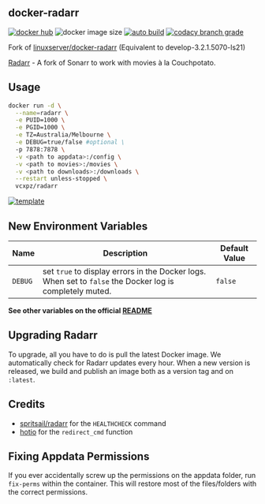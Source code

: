## docker-radarr

[![docker hub](https://img.shields.io/badge/docker_hub-link-blue?style=for-the-badge&logo=docker)](https://hub.docker.com/r/vcxpz/radarr) ![docker image size](https://img.shields.io/docker/image-size/vcxpz/radarr?style=for-the-badge&logo=docker) [![auto build](https://img.shields.io/badge/docker_builds-automated-blue?style=for-the-badge&logo=docker?color=d1aa67)](https://github.com/hydazz/docker-radarr/actions?query=workflow%3A"Auto+Builder+CI") [![codacy branch grade](https://img.shields.io/codacy/grade/f0bc44e57131401490bc22ca08aa8629/main?style=for-the-badge&logo=codacy)](https://app.codacy.com/gh/hydazz/docker-radarr)

Fork of [linuxserver/docker-radarr](https://github.com/linuxserver/docker-radarr/) (Equivalent to develop-3.2.1.5070-ls21)

[Radarr](https://radarr.video/) - A fork of Sonarr to work with movies à la Couchpotato.

## Usage

```bash
docker run -d \
  --name=radarr \
  -e PUID=1000 \
  -e PGID=1000 \
  -e TZ=Australia/Melbourne \
  -e DEBUG=true/false #optional \
  -p 7878:7878 \
  -v <path to appdata>:/config \
  -v <path to movies>:/movies \
  -v <path to downloads>:/downloads \
  --restart unless-stopped \
  vcxpz/radarr
```

[![template](https://img.shields.io/badge/unraid_template-ff8c2f?style=for-the-badge&logo=docker?color=d1aa67)](https://github.com/hydazz/docker-templates/blob/main/hydaz/radarr.xml)

## New Environment Variables

| Name    | Description                                                                                              | Default Value |
| ------- | -------------------------------------------------------------------------------------------------------- | ------------- |
| `DEBUG` | set `true` to display errors in the Docker logs. When set to `false` the Docker log is completely muted. | `false`       |

**See other variables on the official [README](https://github.com/linuxserver/docker-radarr/)**

## Upgrading Radarr

To upgrade, all you have to do is pull the latest Docker image. We automatically check for Radarr updates every hour. When a new version is released, we build and publish an image both as a version tag and on `:latest`.

## Credits

-   [spritsail/radarr](https://github.com/spritsail/radarr) for the `HEALTHCHECK` command
-   [hotio](https://github.com/hotio) for the `redirect_cmd` function

## Fixing Appdata Permissions

If you ever accidentally screw up the permissions on the appdata folder, run `fix-perms` within the container. This will restore most of the files/folders with the correct permissions.
